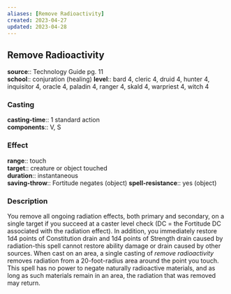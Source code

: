```yaml
---
aliases: [Remove Radioactivity]
created: 2023-04-27
updated: 2023-04-28
---
```


## Remove Radioactivity

**source**:: Technology Guide pg. 11  
**school**:: conjuration (healing)
**level**:: bard 4, cleric 4, druid 4, hunter 4, inquisitor 4, oracle 4, paladin 4, ranger 4, skald 4, warpriest 4, witch 4

### Casting

**casting-time**:: 1 standard action  
**components**:: V, S

### Effect

**range**:: touch  
**target**:: creature or object touched  
**duration**:: instantaneous  
**saving-throw**:: Fortitude negates (object)
**spell-resistance**:: yes (object)

### Description

You remove all ongoing radiation effects, both primary and secondary, on a single target if you succeed at a caster level check (DC = the Fortitude DC associated with the radiation effect). In addition, you immediately restore 1d4 points of Constitution drain and 1d4 points of Strength drain caused by radiation-this spell cannot restore ability damage or drain caused by other sources. When cast on an area, a single casting of *remove radioactivity* removes radiation from a 20-foot-radius area around the point you touch. This spell has no power to negate naturally radioactive materials, and as long as such materials remain in an area, the radiation that was removed may return.
